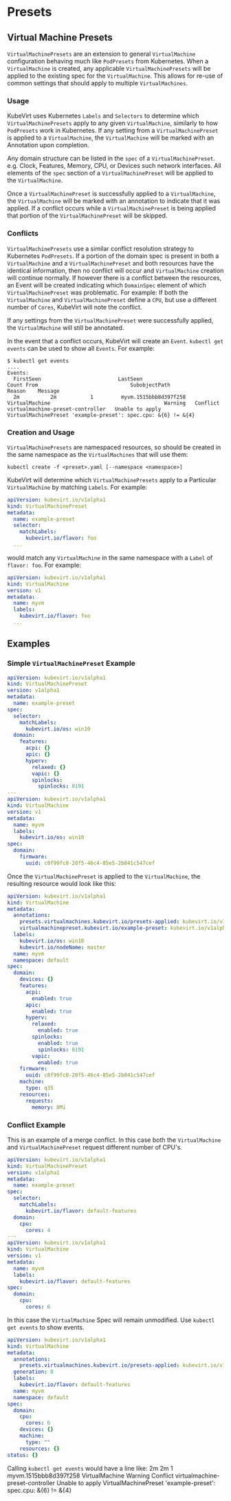 # Presets

## Virtual Machine Presets

`VirtualMachinePresets` are an extension to general `VirtualMachine` configuration behaving much like `PodPresets` from Kubernetes. When a `VirtualMachine` is created, any applicable `VirtualMachinePresets` will be applied to the existing spec for the `VirtualMachine`. This allows for re-use of common settings that should apply to multiple `VirtualMachines`.

### Usage

KubeVirt uses Kubernetes `Labels` and `Selectors` to determine which `VirtualMachinePresets` apply to any given `VirtualMachine`, similarly to how `PodPresets` work in Kubernetes. If any setting from a `VirtualMachinePreset` is applied to a `VirtualMachine`, the `VirtualMachine` will be marked with an Annotation upon completion.

Any domain structure can be listed in the `spec` of a `VirtualMachinePreset`. e.g. Clock, Features, Memory, CPU, or Devices such network interfaces. All elements of the `spec` section of a `VirtualMachinePreset` will be applied to the `VirtualMachine`.

Once a `VirtualMachinePreset` is successfully applied to a `VirtualMachine`, the `VirtualMachine` will be marked with an annotation to indicate that it was applied. If a conflict occurs while a `VirtualMachinePreset` is being applied that portion of the `VirtualMachinePreset` will be skipped.

### Conflicts

`VirtualMachinePresets` use a similar conflict resolution strategy to Kubernetes `PodPresets`. If a portion of the domain spec is present in both a `VirtualMachine` and a `VirtualMachinePreset` and both resources have the identical information, then no conflict will occur and `VirtualMachine` creation will continue normally. If however there is a conflict between the resources, an Event will be created indicating which `DomainSpec` element of which `VirtualMachinePreset` was problematic. For example: If both the `VirtualMachine` and `VirtualMachinePreset` define a `CPU`, but use a different number of `Cores`, KubeVirt will note the conflict.

If any settings from the `VirtualMachinePreset` were successfully applied, the `VirtualMachine` will still be annotated.

In the event that a conflict occurs, KubeVirt will create an `Event`. `kubectl get events` can be used to show all `Events`. For example:

```text
$ kubectl get events
....
Events:
  FirstSeen                         LastSeen                        Count From                              SubobjectPath                Reason    Message
  2m          2m           1         myvm.1515bbb8d397f258                       VirtualMachine                                     Warning   Conflict                  virtualmachine-preset-controller   Unable to apply VirtualMachinePreset 'example-preset': spec.cpu: &{6} != &{4}
```

### Creation and Usage

`VirtualMachinePresets` are namespaced resources, so should be created in the same namespace as the `VirtualMachines` that will use them:

`kubectl create -f <preset>.yaml [--namespace <namespace>]`

KubeVirt will determine which `VirtualMachinePresets` apply to a Particular `VirtualMachine` by matching `Labels`. For example:

```yaml
apiVersion: kubevirt.io/v1alpha1
kind: VirtualMachinePreset
metadata:
  name: example-preset
  selector:
    matchLabels:
      kubevirt.io/flavor: foo
  ...
```

would match any `VirtualMachine` in the same namespace with a `Label` of `flavor: foo`. For example:

```yaml
apiVersion: kubevirt.io/v1alpha1
kind: VirtualMachine
version: v1
metadata:
  name: myvm
  labels:
    kubevirt.io/flavor: foo
  ...
```

## Examples

### Simple `VirtualMachinePreset` Example

```yaml
apiVersion: kubevirt.io/v1alpha1
kind: VirtualMachinePreset
version: v1alpha1
metadata:
  name: example-preset
spec:
  selector:
    matchLabels:
      kubevirt.io/os: win10
  domain:
    features:
      acpi: {}
      apic: {}
      hyperv:
        relaxed: {}
        vapic: {}
        spinlocks:
          spinlocks: 8191
---
apiVersion: kubevirt.io/v1alpha1
kind: VirtualMachine
version: v1
metadata:
  name: myvm
  labels:
    kubevirt.io/os: win10
spec:
  domain:
    firmware:
      uuid: c8f99fc8-20f5-46c4-85e5-2b841c547cef
```

Once the `VirtualMachinePreset` is applied to the `VirtualMachine`, the resulting resource would look like this:

```yaml
apiVersion: kubevirt.io/v1alpha1
kind: VirtualMachine
metadata:
  annotations:
    presets.virtualmachines.kubevirt.io/presets-applied: kubevirt.io/v1alpha1
    virtualmachinepreset.kubevirt.io/example-preset: kubevirt.io/v1alpha1
  labels:
    kubevirt.io/os: win10
    kubevirt.io/nodeName: master
  name: myvm
  namespace: default
spec:
  domain:
    devices: {}
    features:
      acpi:
        enabled: true
      apic:
        enabled: true
      hyperv:
        relaxed:
          enabled: true
        spinlocks:
          enabled: true
          spinlocks: 8191
        vapic:
          enabled: true
    firmware:
      uuid: c8f99fc8-20f5-46c4-85e5-2b841c547cef
    machine:
      type: q35
    resources:
      requests:
        memory: 8Mi
```

### Conflict Example

This is an example of a merge conflict. In this case both the `VirtualMachine` and `VirtualMachinePreset` request different number of CPU's.

```yaml
apiVersion: kubevirt.io/v1alpha1
kind: VirtualMachinePreset
version: v1alpha1
metadata:
  name: example-preset
spec:
  selector:
    matchLabels:
      kubevirt.io/flavor: default-features
  domain:
    cpu:
      cores: 4
---
apiVersion: kubevirt.io/v1alpha1
kind: VirtualMachine
version: v1
metadata:
  name: myvm
  labels:
    kubevirt.io/flavor: default-features
spec:
  domain:
    cpu:
      cores: 6
```

In this case the `VirtualMachine` Spec will remain unmodified. Use `kubectl get events` to show events.

```yaml
apiVersion: kubevirt.io/v1alpha1
kind: VirtualMachine
metadata:
  annotations:
    presets.virtualmachines.kubevirt.io/presets-applied: kubevirt.io/v1alpha1
  generation: 0
  labels:
    kubevirt.io/flavor: default-features
  name: myvm
  namespace: default
spec:
  domain:
    cpu:
      cores: 6
    devices: {}
    machine:
      type: ""
    resources: {}
status: {}
```

Calling `kubectl get events` would have a line like: 2m 2m 1 myvm.1515bbb8d397f258 VirtualMachine Warning Conflict virtualmachine-preset-controller Unable to apply VirtualMachinePreset 'example-preset': spec.cpu: &{6} != &{4}

